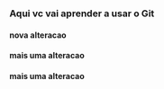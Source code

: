 ### Aqui vc vai aprender a usar o Git

#### nova alteracao

#### mais uma alteracao

#### mais uma alteracao